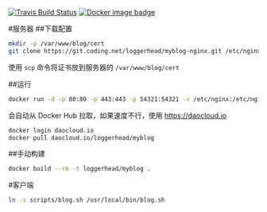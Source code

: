 [![Travis Build Status](https://travis-ci.org/loggerhead/myblog.svg?branch=master)](https://travis-ci.org/loggerhead/myblog)
[![Docker image badge](https://images.microbadger.com/badges/image/loggerhead/myblog.svg)](https://microbadger.com/images/loggerhead/myblog)

#服务器
##下载配置
```bash
mkdir -p /var/www/blog/cert
git clone https://git.coding.net/loggerhead/myblog-nginx.git /etc/nginx
```

使用 `scp` 命令将证书放到服务器的 `/var/www/blog/cert`

##运行
```bash
docker run -d -p 80:80 -p 443:443 -p 54321:54321 -v /etc/nginx:/etc/nginx -v /var/www/blog/cert:/var/www/blog/cert loggerhead/myblog
```

会自动从 Docker Hub 拉取，如果速度不行，使用 https://daocloud.io

```bash
docker login daocloud.io
docker pull daocloud.io/loggerhead/myblog
```

##手动构建
```bash
docker build --rm -t loggerhead/myblog .
```

#客户端
```bash
ln -s scripts/blog.sh /usr/local/bin/blog.sh
```

